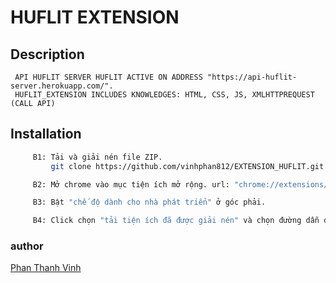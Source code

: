 # HUFLIT EXTENSION

## Description
     API HUFLIT SERVER HUFLIT ACTIVE ON ADDRESS "https://api-huflit-server.herokuapp.com/".
     HUFLIT_EXTENSION INCLUDES KNOWLEDGES: HTML, CSS, JS, XMLHTTPREQUEST (CALL API)

## Installation

```bash
     B1: Tải và giải nén file ZIP.
         git clone https://github.com/vinhphan812/EXTENSION_HUFLIT.git
```
```bash
     B2: Mở chrome vào mục tiện ích mở rộng. url: "chrome://extensions/".
```
```bash
     B3: Bật "chế độ dành cho nhà phát triển" ở góc phải.
```
```bash
     B4: Click chọn "tải tiện ích đã được giải nén" và chọn đường dẫn đến folder giải nén ban nảy.
```
### author 
[Phan Thanh Vinh](https://www.facebook.com/id.24.10.2001.788)

     
